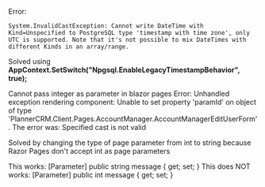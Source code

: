 Error: 
    
    System.InvalidCastException: Cannot write DateTime with Kind=Unspecified to PostgreSQL type 'timestamp with time zone', only UTC is supported. Note that it's not possible to mix DateTimes with different Kinds in an array/range.

Solved using **AppContext.SetSwitch("Npgsql.EnableLegacyTimestampBehavior", true);**

Cannot pass integer as parameter in blazor pages 
Error:  Unhandled exception rendering component: Unable to set property 'paramId' on object of type 'PlannerCRM.Client.Pages.AccountManager.AccountManagerEditUserForm'. The error was: Specified cast is not valid

Solved by changing the type of page parameter from int to string because Razor Pages don't accept int as page parameters

This works: [Parameter] public string message { get; set; } 
This does NOT works: [Parameter] public int message { get; set; } 
